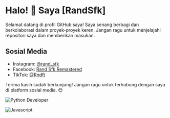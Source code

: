 # Halo! 👋 Saya [RandSfk]

Selamat datang di profil GitHub saya! Saya senang berbagi dan berkolaborasi dalam proyek-proyek keren. Jangan ragu untuk menjelajahi repositori saya dan memberikan masukan.

## Sosial Media
- Instagram: [@rand_sfk](https://www.instagram.com/rand_sfk)
- Facebook: [Rand Sfk Remastered](https://www.facebook.com/dmonlord27)
- TikTok: [@Rndft](https://www.tiktok.com/@rndft)

Terima kasih sudah berkunjung! Jangan ragu untuk terhubung dengan saya di platform sosial media. 😊

![Python Developer](https://api2.sololearn.com/v2/certificates/CC-7QL7TEFP/image/png)
 
![Javascript](https://api2.sololearn.com/v2/certificates/CC-TKNYMWO8/image/png)
